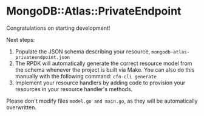 # MongoDB::Atlas::PrivateEndpoint

Congratulations on starting development!

Next steps:

1. Populate the JSON schema describing your resource, `mongodb-atlas-privateendpoint.json`
2. The RPDK will automatically generate the correct resource model from the
   schema whenever the project is built via Make.
   You can also do this manually with the following command: `cfn-cli generate`
3. Implement your resource handlers by adding code to provision your resources in your resource handler's methods.

Please don't modify files `model.go and main.go`, as they will be automatically overwritten.
